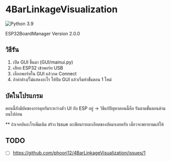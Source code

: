 # 4BarLinkageVisualization
![Python 3.9](https://img.shields.io/badge/python-3.9-green.svg)

ESP32BoardManager Version 2.0.0

## วิธีรัน
1. เปิด GUI ขึ้นมา (GUI/mainui.py)
2. เสียบ ESP32 เข้าพอร์ท USB
3. เลือกพอร์ทใน GUI แล้วกด Connect
4. ถ้าค่าค้าง/ไม่แสดงอะไร ให้ปิด GUI แล้วเริ่มทำขั้นตอน 1 ใหม่

## บัคในโปรแกรม
ตอนนี้ยังมีบัคของการคุยกันระหว่างตัว UI กับ ESP อยู่ 
  -> วิธีแก้ปัญหาตอนนี้คือ รันตามขั้นตอนด้านบนไปก่อน
  
  ** ถ้าเจอบัคอะไรเพิ่มเติม สร้าง Issue ละเขียนรายละเอียดของบัคมาเลยครับ เดี๋ยวจะพยายามแก้ให้

## TODO

- [ ] https://github.com/phoori12/4BarLinkageVisualization/issues/1
